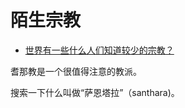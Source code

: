 # 陌生宗教

- [世界有一些什么人们知道较少的宗教？](https://www.zhihu.com/question/23916121/answer/1840900023)


耆那教是一个很值得注意的教派。

搜索一下什么叫做“萨恩塔拉”（santhara)。